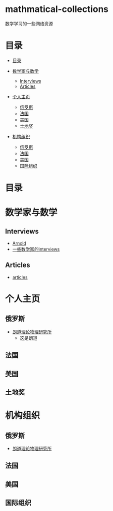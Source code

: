 # mathmatical-collections
数学学习的一些网络资源


# 目录
 
<!-- START_TOC -->
* [目录](#目录)
* [数学家与数学](#数学家与数学)
    * [Interviews](#Interview)
    * [Articles](#Articles)
    
    
* [个人主页](#个人主页)
    * [俄罗斯](#俄罗斯)
    * [法国](#法国)
    * [美国](#美国)
    * [土地奖](#土地奖)

* [机构组织](#机构组织)
    * [俄罗斯](#俄罗斯)
    * [法国](#法国)
    * [美国](#美国)
    * [国际组织](#国际组织)







<!-- END_TOC -->


# 目录

# 数学家与数学

## Interviews

* [Arnold](http://www.pdmi.ras.ru/~arnsem/Arnold/)
* [一些数学家的interviews](https://www.ocf.berkeley.edu/~lekheng/interviews/)


## Articles

* [articles](http://irma.math.unistra.fr/~maudin/mathematiques.html)





# 个人主页




## 俄罗斯
* [朗道理论物理研究所](http://www.itp.ac.ru/en/staff-scientists/)
    * 这是朗道
## 法国

## 美国

## 土地奖


# 机构组织

## 俄罗斯
* [朗道理论物理研究所](http://www.itp.ac.ru/en/staff-scientists/)
    
    
## 法国


## 美国


## 国际组织









